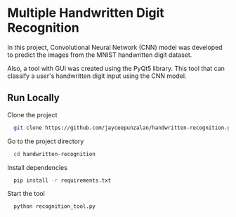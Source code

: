 
# Multiple Handwritten Digit Recognition

In this project, Convolutional Neural Network (CNN) model was developed to predict the images from the MNIST handwritten digit dataset. 

Also, a tool with GUI was created using the PyQt5 library. This tool that can classify a user's handwritten digit input using the CNN model.
## Run Locally

Clone the project

```bash
  git clone https://github.com/jayceepunzalan/handwritten-recognition.git
```

Go to the project directory

```bash
  cd handwritten-recognition
```

Install dependencies

```bash
  pip install -r requirements.txt
```

Start the tool

```bash
  python recognition_tool.py
```

